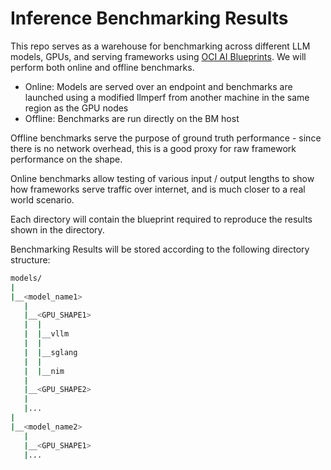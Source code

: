 # Inference Benchmarking Results

This repo serves as a warehouse for benchmarking across different LLM models, GPUs, and serving frameworks using [OCI AI Blueprints](https://github.com/oracle-quickstart/oci-ai-blueprints). We will perform both online and offline benchmarks.

 - Online: Models are served over an endpoint and benchmarks are launched using a modified llmperf from another machine in the same region as the GPU nodes
 - Offline: Benchmarks are run directly on the BM host

Offline benchmarks serve the purpose of ground truth performance - since there is no network overhead, this is a good proxy for raw framework performance on the shape.

Online benchmarks allow testing of various input / output lengths to show how frameworks serve traffic over internet, and is much closer to a real world scenario.

Each directory will contain the blueprint required to reproduce the results shown in the directory.

Benchmarking Results will be stored according to the following directory structure:

```bash
models/
|
|__<model_name1>
   |
   |__<GPU_SHAPE1>
   |  |
   |  |__vllm
   |  |
   |  |__sglang
   |  |
   |  |__nim
   |   
   |__<GPU_SHAPE2>
   |
   |...
|
|__<model_name2>
   |
   |__<GPU_SHAPE1>
   |...
```

